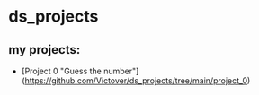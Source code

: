 # ds_projects

## my projects:
* [Project 0 "Guess the number"] (https://github.com/Victover/ds_projects/tree/main/project_0)